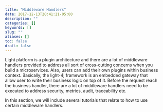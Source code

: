 ```yaml
---
title: "Middleware Handlers"
date: 2017-12-13T20:41:21-05:00
description: ""
categories: []
keywords: []
slug: ""
aliases: []
toc: false
draft: false
---
```


Light platform is a plugin architecture and there are a lot of middleware handlers provided to address
all sort of cross-cutting concerns when you build a microservices. Also, users can add their own plugins
within business context. Basically, the light-4j framework is an embedded gateway that allow user to
write their business logic on top of it. Before the request reach the business handler, there are a lot
of middleware handlers need to be executed to address security, metrics, audit, traceability etc.

In this section, we will include several tutorials that relate to how to use certain middleware handlers.


